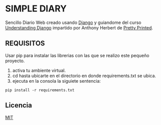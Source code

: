 # SIMPLE DIARY

Sencillo Diario Web creado usando [Django](https://www.djangoproject.com/) y guiandome del curso [Understanding Django](https://subscription.packtpub.com/video/programming/9781839214547) impartido por Anthony Herbert de [Pretty Printed](https://www.youtube.com/c/PrettyPrintedTutorials/featured).

## REQUISITOS

Usar pip para instalar las librerias con las que se realizo este pequeño proyecto.

1. activa tu ambiente virtual.
2. cd hasta ubicarte en el directorio en donde requirements.txt se ubica.
3. ejecuta en la consola la siguiete sentencia:

```
pip install -r requirements.txt
```

## Licencia

[MIT](https://choosealicense.com/licenses/mit/)
